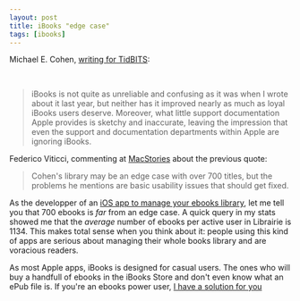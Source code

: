 ```yaml
---
layout: post
title: iBooks "edge case"
tags: [ibooks]
---
```



Michael E. Cohen, [writing for TidBITS](http://tidbits.com/article/17053):

<br>

> iBooks is not quite as unreliable and confusing as it was when I wrote about it last year, but neither has it improved nearly as much as loyal iBooks users deserve. Moreover, what little support documentation Apple provides is sketchy and inaccurate, leaving the impression that even the support and documentation departments within Apple are ignoring iBooks.

Federico Viticci, commenting at [MacStories](http://tidbits.com/article/17053) about the previous quote:

> Cohen's library may be an edge case with over 700 titles, but the problems he mentions are basic usability issues that should get fixed.

As the developper of an [iOS app to manage your ebooks library](http://librairie.cubesoft.fr), let me tell you that 700 ebooks is *far* from an edge case. A quick query in my stats showed me that the *average* number of ebooks per active user in Librairie is 1134. This makes total sense when you think about it: people using this kind of apps are serious about managing their whole books library and are voracious readers.

As most Apple apps, iBooks is designed for casual users. The ones who will buy a handfull of ebooks in the iBooks Store and don't even know what an ePub file is. If you're an ebooks power user, [I have a solution for you](https://itunes.apple.com/us/app/librairie-ebook-cloud-reader-epub-mobi-azw3/id742022507?l=fr&ls=1&mt=8)